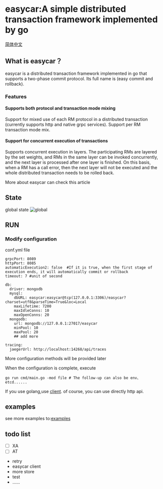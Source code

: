 # easycar:A simple distributed transaction framework implemented by go

[简体中文](https://github.com/wuqinqiang/easycar/blob/main/README_CN.md)
## What is easycar？

easycar is a distributed transaction framework implemented in go that supports a two-phase commit protocol. Its full name is (easy commit and rollback).

### Features

#### Supports both protocol and transaction mode mixing

Support for mixed use of each RM protocol in a distributed transaction (currently supports http and native grpc services). Support per RM transaction mode mix.

#### Support for concurrent execution of transactions

Supports concurrent execution in layers. The participating RMs are layered by the set weights, and RMs in the same layer can be invoked concurrently, and the next layer is processed after one layer is finished. On this basis, when a RM has a call error, then the next layer will not be executed and the whole distributed transaction needs to be rolled back.





More about easycar can check this article 



## State

global state
![global](https://cdn.syst.top/global.png)

## RUN

### Modify configuration
conf.yml file
```ymal
grpcPort: 8089
httpPort: 8085
automaticExecution2: false  #If it is true, when the first stage of execution ends, it will automatically commit or rollback
timeout: 7 #unit of second

db:
  driver: mongodb
  mysql:
    dbURL: easycar:easycar@tcp(127.0.0.1:3306)/easycar?charset=utf8&parseTime=True&loc=Local
    maxLifetime: 7200
    maxIdleConns: 10
    maxOpenConns: 20
  mongodb:
    url: mongodb://127.0.0.1:27017/easycar
    minPool: 10
    maxPool: 20
    ## add more

tracing:
  jaegerUrl: http://localhost:14268/api/traces
```

More configuration methods will be provided later


When the configuration is complete, execute

```shell
go run cmd/main.go -mod file # The follow-up can also be env、etcd......
```
If you use golang,use [client](https://github.com/easycar/client-go).
of course, you can use directly http api.



## examples

see more examples to:[examples](https://github.com/easycar/examples)

## todo list
- [ ] XA
- [ ] AT
- retry
- easycar client
- more store
- test
- ......

